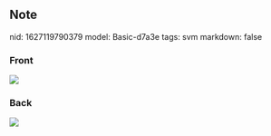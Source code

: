 ## Note
nid: 1627119790379
model: Basic-d7a3e
tags: svm
markdown: false

### Front
<img src="paste-979db7e93cb008ce289b2269abfc8555753be117.jpg">

### Back
<img src="paste-5ba6f568887f3dabbeed99c55d60ee0ca0d5acf4.jpg">
